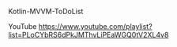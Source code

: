 Kotlin-MVVM-ToDoList

YouTube
https://www.youtube.com/playlist?list=PLoCYbRS6dPkJMThvLiPEaWGQ0tV2XL4v8
